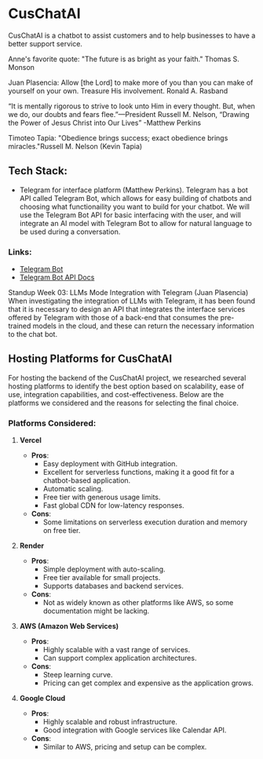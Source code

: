 # CusChatAI

CusChatAI is a chatbot to assist customers and to help businesses to have a better support service.

Anne's favorite quote: "The future is as bright as your faith." Thomas S. Monson

Juan Plasencia:
Allow [the Lord] to make more of you than you can make of yourself on your own. Treasure His involvement.
Ronald A. Rasband

“It is mentally rigorous to strive to look unto Him in every thought. But, when we do, our doubts and fears flee.”—President Russell M. Nelson, “Drawing the Power of Jesus Christ into Our Lives”
-Matthew Perkins

Timoteo Tapia:
"Obedience brings success; exact obedience brings miracles."Russell M. Nelson (Kevin Tapia)

## Tech Stack:

- Telegram for interface platform (Matthew Perkins). Telegram has a bot API called Telegram Bot, which allows for easy building of chatbots and choosing what functionaility you want to build for your chatbot. We will use the Telegram Bot API for basic interfacing with the user, and will integrate an AI model with Telegram Bot to allow for natural language to be used during a conversation.

### Links:

- [Telegram Bot](https://core.telegram.org/bots)
- [Telegram Bot API Docs](https://core.telegram.org/bots/api)

Standup Week 03:
LLMs Mode Integration with Telegram (Juan Plasencia)
When investigating the integration of LLMs with Telegram, it has been found that it is necessary to design an API that integrates the interface services offered by Telegram with those of a back-end that consumes the pre-trained models in the cloud, and these can return the necessary information to the chat bot.

## Hosting Platforms for CusChatAI

For hosting the backend of the CusChatAI project, we researched several hosting platforms to identify the best option based on scalability, ease of use, integration capabilities, and cost-effectiveness. Below are the platforms we considered and the reasons for selecting the final choice.

### Platforms Considered:

1. **Vercel**

   - **Pros**:
     - Easy deployment with GitHub integration.
     - Excellent for serverless functions, making it a good fit for a chatbot-based application.
     - Automatic scaling.
     - Free tier with generous usage limits.
     - Fast global CDN for low-latency responses.
   - **Cons**:
     - Some limitations on serverless execution duration and memory on free tier.

2. **Render**

   - **Pros**:
     - Simple deployment with auto-scaling.
     - Free tier available for small projects.
     - Supports databases and backend services.
   - **Cons**:
     - Not as widely known as other platforms like AWS, so some documentation might be lacking.

3. **AWS (Amazon Web Services)**

   - **Pros**:
     - Highly scalable with a vast range of services.
     - Can support complex application architectures.
   - **Cons**:
     - Steep learning curve.
     - Pricing can get complex and expensive as the application grows.

4. **Google Cloud**
   - **Pros**:
     - Highly scalable and robust infrastructure.
     - Good integration with Google services like Calendar API.
   - **Cons**:
     - Similar to AWS, pricing and setup can be complex.
